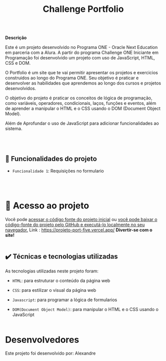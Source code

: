 <h1 align="center"> Challenge Portfolio </h1>
<br><br>

**Descrição**

Este é um projeto desenvolvido no Programa ONE - Oracle Next Education em parceria com a Alura. A partir do programa Challenge ONE Iniciante em Programação foi desenvolvido um projeto com uso de JavaScript, HTML, CSS e DOM.

O Portfolio é um site que te vai permitir apresentar os projetos e exercicios construidos ao longo do Programa ONE. Seu objetivo é praticar e desenvolver as habilidades que aprendemos ao longo dos cursos e projetos desenvolvidos.

O objetivo do projeto é praticar os conceitos de lógica de programação, como variáveis, operadores, condicionais, laços, funções e eventos, além de aprender a manipular o HTML e o CSS usando o DOM (Document Object Model). 

Além de Aprofundar o uso de JavaScript para adicionar funcionalidades ao sistema.

<br><br>

## 🔨 Funcionalidades do projeto

- `Funcionalidade 1`: Requisições no formulario

<br><br>

# 📁 Acesso ao projeto

Você pode <a href="https://github.com/alesousz/Projeto-Port/tree/main">acessar o código fonte do projeto inicial</a> ou <a href="">você pode baixar o código-fonte do projeto pelo GitHub e executá-lo localmente no seu navegador.</a>
Link : https://projeto-port-five.vercel.app/
**Divertir-se com o site!**
<br><br>

## ✔️ Técnicas e tecnologias utilizadas

As tecnologias utilizadas neste projeto foram:

- `HTML`: para estruturar o conteúdo da página web

- `CSS`: para estilizar o visual da página web

- `Javascript`: para programar a lógica de formularios

- `DOM(Document Object Model)`: para manipular o HTML e o CSS usando o JavaScript
<br><br>

# Desenvolvedores

Este projeto foi desenvolvido por: Alexandre 

